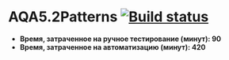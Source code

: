 # AQA5.2Patterns [![Build status](https://ci.appveyor.com/api/projects/status/l3jx12ku8m3k5yx4?svg=true)](https://ci.appveyor.com/project/GorsheninaElena/aqa5-2patterns)

 * **Время, затраченное на ручное тестирование (минут): 90**
 * **Время, затраченное на автоматизацию (минут): 420**





